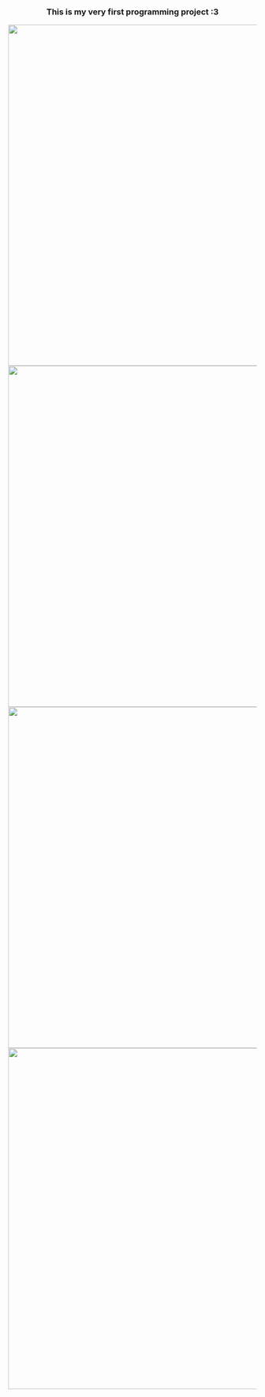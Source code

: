 <h3 align= "center">
    This is my very first programming project :3
</h3>

<p align= "center">
    <img src="https://imgur.com/cm0xgpj.png" title="" alt="" width="690">
    <img src="https://imgur.com/oJBuLDr.png" title="" alt="" width="690">
    <img src="https://imgur.com/8Ra0oNN.png" title="" alt="" width="690">
    <img src="https://imgur.com/0piqYUW.png" title="" alt="" width="690">
</p>
